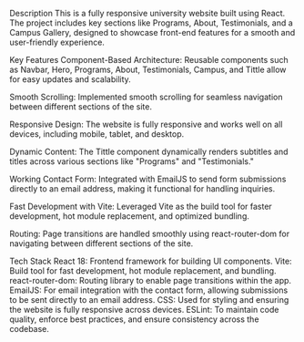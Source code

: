 Description
This is a fully responsive university website built using React. The project includes key sections like Programs, About, Testimonials, and a Campus Gallery, designed to showcase front-end features for a smooth and user-friendly experience. 

Key Features
Component-Based Architecture: Reusable components such as Navbar, Hero, Programs, About, Testimonials, Campus, and Tittle allow for easy updates and scalability.

Smooth Scrolling: Implemented smooth scrolling for seamless navigation between different sections of the site.

Responsive Design: The website is fully responsive and works well on all devices, including mobile, tablet, and desktop.

Dynamic Content: The Tittle component dynamically renders subtitles and titles across various sections like "Programs" and "Testimonials."

Working Contact Form: Integrated with EmailJS to send form submissions directly to an email address, making it functional for handling inquiries.

Fast Development with Vite: Leveraged Vite as the build tool for faster development, hot module replacement, and optimized bundling.

Routing: Page transitions are handled smoothly using react-router-dom for navigating between different sections of the site.

Tech Stack
React 18: Frontend framework for building UI components.
Vite: Build tool for fast development, hot module replacement, and bundling.
react-router-dom: Routing library to enable page transitions within the app.
EmailJS: For email integration with the contact form, allowing submissions to be sent directly to an email address.
CSS: Used for styling and ensuring the website is fully responsive across devices.
ESLint: To maintain code quality, enforce best practices, and ensure consistency across the codebase.

